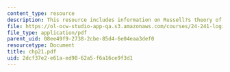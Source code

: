 ```yaml
---
content_type: resource
description: This resource includes information on Russell?s theory of definite descriptions.
file: https://ol-ocw-studio-app-qa.s3.amazonaws.com/courses/24-241-logic-i-fall-2005/2dcf37e2e61aed9862a5f6a16ce9f3d1_chp21.pdf
file_type: application/pdf
parent_uid: 08ee49f9-2738-2cbe-85d4-6e04eaa3def0
resourcetype: Document
title: chp21.pdf
uid: 2dcf37e2-e61a-ed98-62a5-f6a16ce9f3d1
---
```

